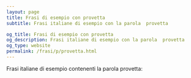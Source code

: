 ```yaml
---
layout: page
title: Frasi di esempio con provetta 
subtitle: Frasi italiane di esempio con la parola  provetta

og_title: Frasi di esempio con provetta 
og_description: Frasi italiane di esempio con la parola  provetta
og_type: website
permalink: /frasi/p/provetta.html
---
```


Frasi italiane di esempio contenenti la parola provetta:


